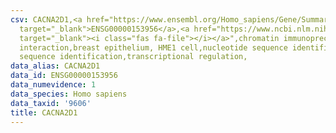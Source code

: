 ```yaml
---
csv: CACNA2D1,<a href="https://www.ensembl.org/Homo_sapiens/Gene/Summary?db=core;g=ENSG00000153956"
  target="_blank">ENSG00000153956</a>,<a href="https://www.ncbi.nlm.nih.gov/pubmed/22863008"
  target="_blank"><i class="fas fa-file"></i></a>",chromatin immunoprecipitation assay,direct
  interaction,breast epithelium, HME1 cell,nucleotide sequence identification,nucleotide
  sequence identification,transcriptional regulation,
data_alias: CACNA2D1
data_id: ENSG00000153956
data_numevidence: 1
data_species: Homo sapiens
data_taxid: '9606'
title: CACNA2D1
---
```

